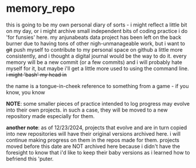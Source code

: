 # memory_repo
this is going to be my own personal diary of sorts - i might reflect a little bit on my day, or i might archive small independent bits of coding practice i do 'for funsies' here. my anjunabeats data project has been left on the back burner due to having tons of other nigh-unmanageable work, but i want to ~~git~~ push myself to contribute to my personal space on github a little more consistently, and i thought a digital journal would be the way to do it. every memory will be a new commit (or a few commits) and i will probably hate myself for it, but maybe i'll get a little more used to using the command line. ~~i might 'bash' my head in~~

the name is a tongue-in-cheek reference to something from a game - if you know, you know

**NOTE**: some smaller pieces of practice intended to log progress may evolve into their own projects. in such a case, they will be moved to a new repository made especially for them. 

**another note**: as of 12/23/2024, projects that evolve and are in turn copied into new repositories will have their original versions archived here. i will continue making progress on them in the repos made for them. projects moved before this date are NOT archived here because i didn't have the foresight to know that i'd like to keep their baby versions as i learned how to befriend this 'puter. 
